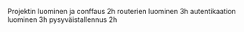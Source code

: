 Projektin luominen ja conffaus 2h
routerien luominen 3h
autentikaation luominen 3h
pysyväistallennus 2h 
